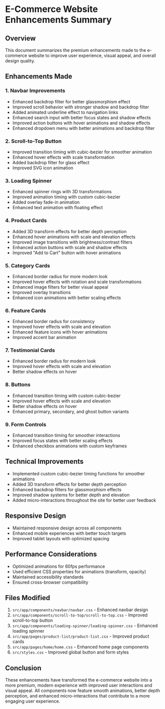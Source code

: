 # E-Commerce Website Enhancements Summary

## Overview
This document summarizes the premium enhancements made to the e-commerce website to improve user experience, visual appeal, and overall design quality.

## Enhancements Made

### 1. Navbar Improvements
- Enhanced backdrop filter for better glassmorphism effect
- Improved scroll behavior with stronger shadow and backdrop filter
- Added animated underline effect to navigation links
- Enhanced search input with better focus states and shadow effects
- Improved action buttons with hover animations and shadow effects
- Enhanced dropdown menu with better animations and backdrop filter

### 2. Scroll-to-Top Button
- Improved transition timing with cubic-bezier for smoother animation
- Enhanced hover effects with scale transformation
- Added backdrop filter for glass effect
- Improved SVG icon animation

### 3. Loading Spinner
- Enhanced spinner rings with 3D transformations
- Improved animation timing with custom cubic-bezier
- Added overlay fade-in animation
- Enhanced text animation with floating effect

### 4. Product Cards
- Added 3D transform effects for better depth perception
- Enhanced hover animations with scale and elevation effects
- Improved image transitions with brightness/contrast filters
- Enhanced action buttons with scale and shadow effects
- Improved "Add to Cart" button with hover animations

### 5. Category Cards
- Enhanced border radius for more modern look
- Improved hover effects with rotation and scale transformations
- Enhanced image filters for better visual appeal
- Improved overlay transitions
- Enhanced icon animations with better scaling effects

### 6. Feature Cards
- Enhanced border radius for consistency
- Improved hover effects with scale and elevation
- Enhanced feature icons with hover animations
- Improved accent bar animation

### 7. Testimonial Cards
- Enhanced border radius for modern look
- Improved hover effects with scale and elevation
- Better shadow effects on hover

### 8. Buttons
- Enhanced transition timing with custom cubic-bezier
- Improved hover effects with scale and elevation
- Better shadow effects on hover
- Enhanced primary, secondary, and ghost button variants

### 9. Form Controls
- Enhanced transition timing for smoother interactions
- Improved focus states with better scaling effects
- Enhanced checkbox animations with custom keyframes

## Technical Improvements
- Implemented custom cubic-bezier timing functions for smoother animations
- Added 3D transform effects for better depth perception
- Enhanced backdrop filters for glassmorphism effects
- Improved shadow systems for better depth and elevation
- Added micro-interactions throughout the site for better user feedback

## Responsive Design
- Maintained responsive design across all components
- Enhanced mobile experiences with better touch targets
- Improved tablet layouts with optimized spacing

## Performance Considerations
- Optimized animations for 60fps performance
- Used efficient CSS properties for animations (transform, opacity)
- Maintained accessibility standards
- Ensured cross-browser compatibility

## Files Modified
1. `src/app/components/navbar/navbar.css` - Enhanced navbar design
2. `src/app/components/scroll-to-top/scroll-to-top.css` - Improved scroll-to-top button
3. `src/app/components/loading-spinner/loading-spinner.css` - Enhanced loading spinner
4. `src/app/pages/product-list/product-list.css` - Improved product cards
5. `src/app/pages/home/home.css` - Enhanced home page components
6. `src/styles.css` - Improved global button and form styles

## Conclusion
These enhancements have transformed the e-commerce website into a more premium, modern experience with improved user interactions and visual appeal. All components now feature smooth animations, better depth perception, and enhanced micro-interactions that contribute to a more engaging user experience.